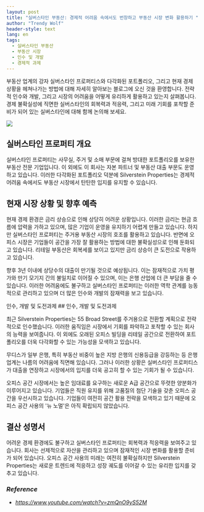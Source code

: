 ```yaml
---
layout: post
title: "실버스타인 부동산: 경제적 어려움 속에서도 번창하고 부동산 시장 변화 활용하기 "
author: "Trendy Wolf"
header-style: text
lang: en
tags:
  - 실버스타인 부동산
  - 부동산 시장
  - 인수 및 개발
  - 경제적 과제
---
```


부동산 업계의 강자 실버스타인 프로퍼티스와 다각화된 포트폴리오, 그리고 현재 경제 상황을 헤쳐나가는 방법에 대해 자세히 알아보는 블로그에 오신 것을 환영합니다. 전략적 인수와 개발, 그리고 시장의 어려움을 어떻게 유리하게 활용하고 있는지 살펴봅니다. 경제 불확실성에 직면한 실버스타인의 회복력과 적응력, 그리고 미래 기회를 포착할 준비가 되어 있는 실버스타인에 대해 함께 논의해 보세요. 

<img
    src="https://i.ytimg.com/vi/zmQnO9yS52M/hqdefault.jpg"
/>




## 실버스타인 프로퍼티 개요

실버스타인 프로퍼티는 사무실, 주거 및 소매 부문에 걸쳐 방대한 포트폴리오를 보유한 부동산 전문 기업입니다. 이 외에도 이 회사는 자본 파트너 및 부동산 대출 부문도 운영하고 있습니다. 이러한 다각화된 포트폴리오 덕분에 Silverstein Properties는 경제적 어려움 속에서도 부동산 시장에서 탄탄한 입지를 유지할 수 있습니다. 

## 현재 시장 상황 및 향후 예측

현재 경제 환경은 금리 상승으로 인해 상당히 어려운 상황입니다. 이러한 금리는 현금 흐름에 압력을 가하고 있으며, 많은 기업이 운영을 유지하기 어렵게 만들고 있습니다. 하지만 실버스타인 프로퍼티는 주거용 부동산 시장의 호조를 활용하고 있습니다. 반면에 오피스 시장은 기업들이 공간을 가장 잘 활용하는 방법에 대한 불확실성으로 인해 둔화되고 있습니다. 리테일 부동산은 회복세를 보이고 있지만 금리 상승이 큰 도전으로 작용하고 있습니다.

향후 3년 이내에 상당수의 대출이 만기될 것으로 예상됩니다. 이는 잠재적으로 가치 평가와 만기 모기지 간의 불일치로 이어질 수 있으며, 이는 은행 산업에 더 큰 부담을 줄 수 있습니다. 이러한 어려움에도 불구하고 실버스타인 프로퍼티는 이러한 역학 관계를 능동적으로 관리하고 있으며 더 많은 인수와 개발의 잠재력을 보고 있습니다. 

인수, 개발 및 도전과제 ## 인수, 개발 및 도전과제

최근 Silverstein Properties는 55 Broad Street를 주거용으로 전환할 계획으로 전략적으로 인수했습니다. 이러한 움직임은 시장에서 기회를 파악하고 포착할 수 있는 회사의 능력을 보여줍니다. 이 외에도 오래된 오피스 빌딩을 리테일 공간으로 전환하여 포트폴리오를 더욱 다각화할 수 있는 가능성을 모색하고 있습니다.

무디스가 일부 은행, 특히 부동산 비중이 높은 지방 은행의 신용등급을 강등하는 등 은행 업계는 나름의 어려움에 직면해 있습니다. 그러나 이러한 상황은 실버스타인 프로퍼티스가 대출을 연장하고 시장에서의 입지를 더욱 공고히 할 수 있는 기회가 될 수 있습니다.

오피스 공간 시장에서는 높은 임대료를 요구하는 새로운 A급 공간으로 뚜렷한 양분화가 이루어지고 있습니다. 기업들은 직원 유지를 위해 고품질의 첨단 기술을 갖춘 오피스 공간을 우선시하고 있습니다. 기업들이 여전히 공간 활용 전략을 모색하고 있기 때문에 오피스 공간 사용의 '뉴 노멀'은 아직 확립되지 않았습니다. 

## 결산 성명서

어려운 경제 환경에도 불구하고 실버스타인 프로퍼티는 회복력과 적응력을 보여주고 있습니다. 회사는 선제적으로 자산을 관리하고 있으며 잠재적인 시장 변화를 활용할 준비가 되어 있습니다. 오피스 공간 사용의 미래는 여전히 불확실하지만 Silverstein Properties는 새로운 트렌드에 적응하고 성장 궤도를 이어갈 수 있는 유리한 입지를 갖추고 있습니다. 


### _Reference_
- _https://www.youtube.com/watch?v=zmQnO9yS52M_

